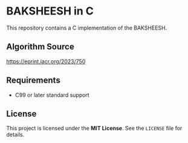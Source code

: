 # BAKSHEESH in C

This repository contains a C implementation of the BAKSHEESH.

## Algorithm Source

https://eprint.iacr.org/2023/750


## Requirements

- C99 or later standard support

## License

This project is licensed under the **MIT License**. See the `LICENSE` file for details.
